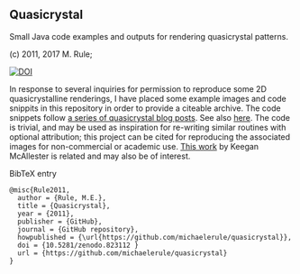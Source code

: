 Quasicrystal
------------

Small Java code examples and outputs for rendering quasicrystal patterns. 

(c) 2011, 2017 M. Rule; 

[![DOI](https://zenodo.org/badge/96306181.svg)](https://zenodo.org/badge/latestdoi/96306181)

In response to several inquiries for permission to reproduce some 2D quasicrystalline renderings, I have placed some example images and code snippits in this repository in order to provide a citeable archive. The code snippets follow [a series of quasicrystal blog posts](http://wealoneonearth.blogspot.co.uk/search/label/quasicrystal). See also [here](http://spacecollective.org/michaelerule/5810/Quasicrystal-Diffraction-Patterns). The code is  trivial, and may be used as inspiration for re-writing similar routines with optional attribution; this project can be cited for reproducing the associated images for non-commercial or academic use. [This work](http://mainisusuallyafunction.blogspot.co.uk/2011/10/quasicrystals-as-sums-of-waves-in-plane.html) by Keegan McAllester is related and may also be of interest.

BibTeX entry

    @misc{Rule2011,
      author = {Rule, M.E.},
      title = {Quasicrystal},
      year = {2011},
      publisher = {GitHub},
      journal = {GitHub repository},
      howpublished = {\url{https://github.com/michaelerule/quasicrystal}},
      doi = {10.5281/zenodo.823112 }
      url = {https://github.com/michaelerule/quasicrystal}
    }


